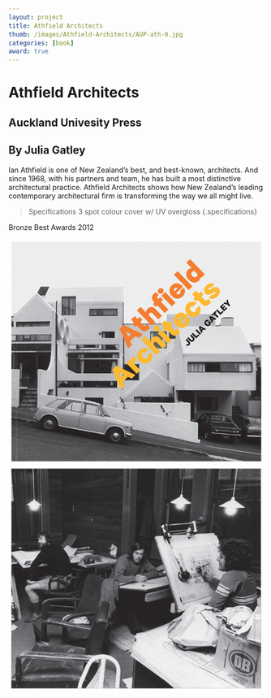 ```yaml
---
layout: project
title: Athfield Architects
thumb: /images/Athfield-Architects/AUP-ath-0.jpg
categories: [book]
award: true
---
```


# Athfield Architects

## Auckland Univesity Press
## By Julia Gatley

Ian Athfield is one of New Zealand’s best, and best-known, architects. And since 1968, with his partners and team, he has built a most distinctive architectural practice. Athfield Architects shows how New Zealand’s leading contemporary architectural firm is transforming the way we all might live.

> Specifications
> 3 spot colour cover w/ UV overgloss
{.specifications}

Bronze 
Best Awards 2012

![](/images/Athfield-Architects/AUP-ath-1.jpg)
![](/images/Athfield-Architects/AUP-ath-2.jpg)
